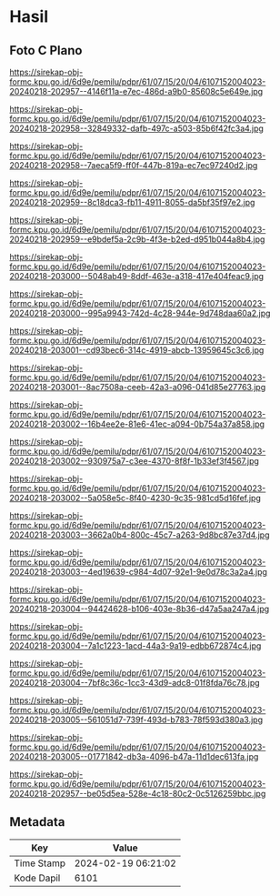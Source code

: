 # Hasil

## Foto C Plano

https://sirekap-obj-formc.kpu.go.id/6d9e/pemilu/pdpr/61/07/15/20/04/6107152004023-20240218-202957--4146f11a-e7ec-486d-a9b0-85608c5e649e.jpg

https://sirekap-obj-formc.kpu.go.id/6d9e/pemilu/pdpr/61/07/15/20/04/6107152004023-20240218-202958--32849332-dafb-497c-a503-85b6f42fc3a4.jpg

https://sirekap-obj-formc.kpu.go.id/6d9e/pemilu/pdpr/61/07/15/20/04/6107152004023-20240218-202958--7aeca5f9-ff0f-447b-819a-ec7ec97240d2.jpg

https://sirekap-obj-formc.kpu.go.id/6d9e/pemilu/pdpr/61/07/15/20/04/6107152004023-20240218-202959--8c18dca3-fb11-4911-8055-da5bf35f97e2.jpg

https://sirekap-obj-formc.kpu.go.id/6d9e/pemilu/pdpr/61/07/15/20/04/6107152004023-20240218-202959--e9bdef5a-2c9b-4f3e-b2ed-d951b044a8b4.jpg

https://sirekap-obj-formc.kpu.go.id/6d9e/pemilu/pdpr/61/07/15/20/04/6107152004023-20240218-203000--5048ab49-8ddf-463e-a318-417e404feac9.jpg

https://sirekap-obj-formc.kpu.go.id/6d9e/pemilu/pdpr/61/07/15/20/04/6107152004023-20240218-203000--995a9943-742d-4c28-944e-9d748daa60a2.jpg

https://sirekap-obj-formc.kpu.go.id/6d9e/pemilu/pdpr/61/07/15/20/04/6107152004023-20240218-203001--cd93bec6-314c-4919-abcb-13959645c3c6.jpg

https://sirekap-obj-formc.kpu.go.id/6d9e/pemilu/pdpr/61/07/15/20/04/6107152004023-20240218-203001--8ac7508a-ceeb-42a3-a096-041d85e27763.jpg

https://sirekap-obj-formc.kpu.go.id/6d9e/pemilu/pdpr/61/07/15/20/04/6107152004023-20240218-203002--16b4ee2e-81e6-41ec-a094-0b754a37a858.jpg

https://sirekap-obj-formc.kpu.go.id/6d9e/pemilu/pdpr/61/07/15/20/04/6107152004023-20240218-203002--930975a7-c3ee-4370-8f8f-1b33ef3f4567.jpg

https://sirekap-obj-formc.kpu.go.id/6d9e/pemilu/pdpr/61/07/15/20/04/6107152004023-20240218-203002--5a058e5c-8f40-4230-9c35-981cd5d16fef.jpg

https://sirekap-obj-formc.kpu.go.id/6d9e/pemilu/pdpr/61/07/15/20/04/6107152004023-20240218-203003--3662a0b4-800c-45c7-a263-9d8bc87e37d4.jpg

https://sirekap-obj-formc.kpu.go.id/6d9e/pemilu/pdpr/61/07/15/20/04/6107152004023-20240218-203003--4ed19639-c984-4d07-92e1-9e0d78c3a2a4.jpg

https://sirekap-obj-formc.kpu.go.id/6d9e/pemilu/pdpr/61/07/15/20/04/6107152004023-20240218-203004--94424628-b106-403e-8b36-d47a5aa247a4.jpg

https://sirekap-obj-formc.kpu.go.id/6d9e/pemilu/pdpr/61/07/15/20/04/6107152004023-20240218-203004--7a1c1223-1acd-44a3-9a19-edbb672874c4.jpg

https://sirekap-obj-formc.kpu.go.id/6d9e/pemilu/pdpr/61/07/15/20/04/6107152004023-20240218-203004--7bf8c36c-1cc3-43d9-adc8-01f8fda76c78.jpg

https://sirekap-obj-formc.kpu.go.id/6d9e/pemilu/pdpr/61/07/15/20/04/6107152004023-20240218-203005--561051d7-739f-493d-b783-78f593d380a3.jpg

https://sirekap-obj-formc.kpu.go.id/6d9e/pemilu/pdpr/61/07/15/20/04/6107152004023-20240218-203005--01771842-db3a-4096-b47a-11d1dec613fa.jpg

https://sirekap-obj-formc.kpu.go.id/6d9e/pemilu/pdpr/61/07/15/20/04/6107152004023-20240218-202957--be05d5ea-528e-4c18-80c2-0c5126259bbc.jpg


## Metadata

| Key        | Value               |
| ---------- | ------------------- |
| Time Stamp | 2024-02-19 06:21:02 |
| Kode Dapil | 6101                |



